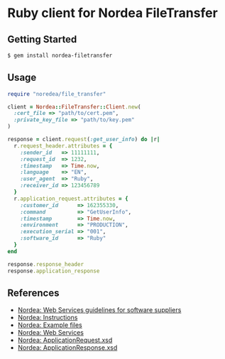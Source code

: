 # Ruby client for Nordea FileTransfer

## Getting Started

```bash
$ gem install nordea-filetransfer
```

## Usage

```ruby
require "noredea/file_transfer"

client = Nordea::FileTransfer::Client.new(
  :cert_file => "path/to/cert.pem",
  :private_key_file => "path/to/key.pem"
)

response = client.request(:get_user_info) do |r|
  r.request_header.attributes = {
    :sender_id   => 11111111,
    :request_id  => 1232,
    :timestamp   => Time.now,
    :language    => "EN",
    :user_agent  => "Ruby",
    :receiver_id => 123456789
  }
  r.application_request.attributes = {
    :customer_id      => 162355330,
    :command          => "GetUserInfo",
    :timestamp        => Time.now,
    :environment      => "PRODUCTION",
    :execution_serial => "001",
    :software_id      => "Ruby"
  }
end

response.response_header
response.application_response
```

## References

* [Nordea: Web Services guidelines for software suppliers](http://www.nordea.fi/sitemod/upload/root/fi_org/liite/e/yritys/pdf/web_services_ohjelmistotalot.pdf)
* [Nordea: Instructions](http://www.nordea.fi/Corporate+customers/Payments+and+cards/Advice+on+payments+and+cards/Instructions/1433022.html)
* [Nordea: Example files](http://www.nordea.fi/Corporate+customers/Payments+and+cards/Advice+on+payments+and+cards/Example+files/1466002.html)
* [Nordea: Web Services](http://www.nordea.fi/sitemod/upload/root/fi_org/liite/e/yritys/pdf/web_services.pdf)
* [Nordea: ApplicationRequest.xsd](http://www.nordea.fi/sitemod/upload/root/fi_org/liite/ApplicationRequest.xsd)
* [Nordea: ApplicationResponse.xsd](http://www.nordea.fi/sitemod/upload/root/fi_org/liite/ApplicationResponse.xsd)
